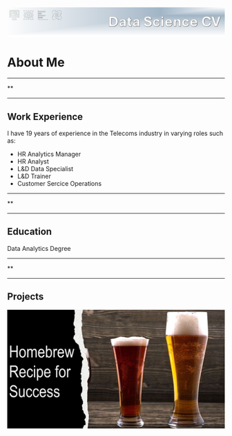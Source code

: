![Header](assets/Header.png) 

# About Me

---

**
___
## Work Experience
I have 19 years of experience in the Telecoms industry in varying roles such as:
- HR Analytics Manager
- HR Analyst
- L&D Data Specialist
- L&D Trainer
- Customer Sercice Operations
---

**
___
## Education
Data Analytics Degree

---

**
___
## Projects
[![Homebrew Recipe for Success](assets/Homebrew.png)](./homebrew_recipe_for_success.md)
